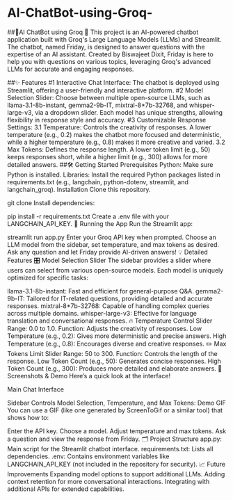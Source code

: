 # AI-ChatBot-using-Groq-


##🤖AI ChatBot using Groq 🚀
This project is an AI-powered chatbot application built with Groq's Large Language Models (LLMs) and Streamlit. The chatbot, named Friday, is designed to answer questions with the expertise of an AI assistant. Created by Biswajeet Dixit, Friday is here to help you with questions on various topics, leveraging Groq's advanced LLMs for accurate and engaging responses.

##✨ Features
#1 Interactive Chat Interface: The chatbot is deployed using Streamlit, offering a user-friendly and interactive platform.
#2 Model Selection Slider: Choose between multiple open-source LLMs, such as llama-3.1-8b-instant, gemma2-9b-IT, mixtral-8*7b-32768, and whisper-large-v3, via a dropdown slider. Each model has unique strengths, allowing flexibility in response style and accuracy.
#3 Customizable Response Settings:
3.1 Temperature: Controls the creativity of responses. A lower temperature (e.g., 0.2) makes the chatbot more focused and deterministic, while a higher temperature (e.g., 0.8) makes it more creative and varied.
3.2 Max Tokens: Defines the response length. A lower token limit (e.g., 50) keeps responses short, while a higher limit (e.g., 300) allows for more detailed answers.
##🛠️ Getting Started
Prerequisites
Python: Make sure Python is installed.
Libraries: Install the required Python packages listed in requirements.txt (e.g., langchain, python-dotenv, streamlit, and langchain_groq).
Installation
Clone this repository.

git clone <repository-url>
Install dependencies:

pip install -r requirements.txt
Create a .env file with your LANGCHAIN_API_KEY.
🚀 Running the App
Run the Streamlit app:

streamlit run app.py
Enter your Groq API key when prompted.
Choose an LLM model from the sidebar, set temperature, and max tokens as desired.
Ask any question and let Friday provide AI-driven answers!
💡 Detailed Features
🎛️ Model Selection Slider
The sidebar provides a slider where users can select from various open-source models. Each model is uniquely optimized for specific tasks:

llama-3.1-8b-instant: Fast and efficient for general-purpose Q&A.
gemma2-9b-IT: Tailored for IT-related questions, providing detailed and accurate responses.
mixtral-8*7b-32768: Capable of handling complex queries across multiple domains.
whisper-large-v3: Effective for language translation and conversational responses.
🔥 Temperature Control
Slider Range: 0.0 to 1.0.
Function: Adjusts the creativity of responses.
Low Temperature (e.g., 0.2): Gives more deterministic and precise answers.
High Temperature (e.g., 0.8): Encourages diverse and creative responses.
✏️ Max Tokens Limit
Slider Range: 50 to 300.
Function: Controls the length of the response.
Low Token Count (e.g., 50): Generates concise responses.
High Token Count (e.g., 300): Produces more detailed and elaborate answers.
📸 Screenshots & Demo
Here’s a quick look at the interface!

Main Chat Interface

Sidebar Controls
Model Selection, Temperature, and Max Tokens:
Demo GIF
You can use a GIF (like one generated by ScreenToGif or a similar tool) that shows how to:

Enter the API key.
Choose a model.
Adjust temperature and max tokens.
Ask a question and view the response from Friday.
🗂️ Project Structure
app.py: Main script for the Streamlit chatbot interface.
requirements.txt: Lists all dependencies.
.env: Contains environment variables like LANGCHAIN_API_KEY (not included in the repository for security).
📈 Future Improvements
Expanding model options to support additional LLMs.
Adding context retention for more conversational interactions.
Integrating with additional APIs for extended capabilities.
